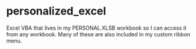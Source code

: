# personalized_excel
Excel VBA that lives in my PERSONAL.XLSB workbook so I can access it from any workbook. Many of these are also included in my custom ribbon menu.

